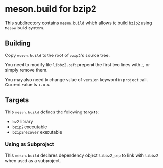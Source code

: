 # meson.build for bzip2

This subdirectory contains `meson.build` which allows to build `bzip2`
using `Meson` build system.

## Building

Copy `meson.build` to the root of `bzip2`'s source tree.

You need to modify file `libbz2.def`: prepend the first two lines with `;`,
or simply remove them.

You may also need to change value of `version` keyword in `project` call.
Current value is `1.0.8`.

## Targets

This `meson.build` defines the following targets:

- `bz2` library
- `bzip2` executable
- `bzip2recover` executable

### Using as Subproject

This `meson.build` declares dependency object `libbz2_dep` to link with `libbz2`
when used as a subproject.
